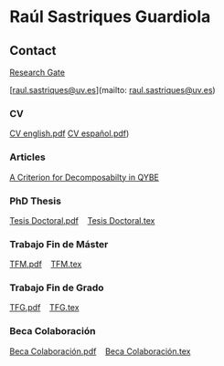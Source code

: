 # Raúl Sastriques Guardiola

## Contact

[Research Gate](https://www.researchgate.net/profile/Raul-Sastriques-Guardiola-2)

[raul.sastriques@uv.es](mailto: raul.sastriques@uv.es)

### CV

[CV english.pdf](https://github.com/raulsas/PhD.github.io/blob/main/Curriculums/CV%20English.pdf)
[CV español.pdf](https://github.com/raulsas/PhD.github.io/blob/main/Curriculums/CV.pdf))


### Articles

[A Criterion for Decomposabilty in QYBE ](https://academic.oup.com/imrn/advance-article/doi/10.1093/imrn/rnab357/6474504?guestAccessKey=3a3f55ba-643b-4fda-a0ea-294dd8dea8a2)

### PhD Thesis
[Tesis Doctoral.pdf](https://github.com/raulsas/PhD.github.io/blob/main/Tesis%20Doctoral/Tesis%20Doctoral.pdf)&nbsp;&nbsp;&nbsp;&nbsp;[Tesis Doctoral.tex](https://github.com/raulsas/PhD.github.io/blob/main/Tesis%20Doctoral/Tesis%20Doctoral.tex)

### Trabajo Fin de Máster
[TFM.pdf](https://github.com/raulsas/PhD.github.io/blob/main/TFM/TFM-final.pdf)&nbsp;&nbsp;&nbsp;&nbsp;[TFM.tex](https://github.com/raulsas/PhD.github.io/blob/main/TFM/TFM-final.tex)

### Trabajo Fin de Grado
[TFG.pdf](https://github.com/raulsas/PhD.github.io/blob/main/TFG/TFG%20final.pdf)&nbsp;&nbsp;&nbsp;&nbsp;[TFG.tex](https://github.com/raulsas/PhD.github.io/blob/main/TFG/TFG%20final.tex)

### Beca Colaboración
[Beca Colaboración.pdf](https://github.com/raulsas/PhD.github.io/blob/main/Beca%20Colaboraci%C3%B3n/Beca%20de%20Colaboracion.pdf)&nbsp;&nbsp;&nbsp;&nbsp;[Beca Colaboración.tex](https://github.com/raulsas/PhD.github.io/blob/main/Beca%20Colaboraci%C3%B3n/Beca%20de%20Colaboracion.tex)
